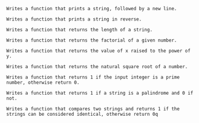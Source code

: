 

    Writes a function that prints a string, followed by a new line.

    Writes a function that prints a string in reverse.

    Writes a function that returns the length of a string.

    Writes a function that returns the factorial of a given number.

    Writes a function that returns the value of x raised to the power of y.

    Writes a function that returns the natural square root of a number.

    Writes a function that returns 1 if the input integer is a prime number, otherwise return 0.

    Writes a function that returns 1 if a string is a palindrome and 0 if not.

    Writes a function that compares two strings and returns 1 if the strings can be considered identical, otherwise return 0q

